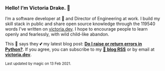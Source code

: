 ### Hello! I’m Victoria Drake. 👋

I’m a software developer at 💜 and Director of Engineering at work. I build my skill stack in public and share open source knowledge through the 119540 words I’ve written on [victoria.dev](https://victoria.dev). I hope to encourage people to learn openly and fearlessly, with wild child-like abandon.

This 🌮 says they 💕 my latest blog post: **[Do I raise or return errors in Python?](https://victoria.dev/blog/do-i-raise-or-return-errors-in-python/)**. If you agree, you can subscribe to my [📡 **blog RSS**](https://victoria.dev/index.xml) or by email at [**victoria.dev**](https://victoria.dev).

<sub>Last updated by magic on 13 Feb 2021.</sub>
